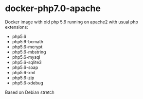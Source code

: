 # docker-php7.0-apache
Docker image with old php 5.6 running on apache2 with usual php extensions:

- php5.6
- php5.6-bcmath
- php5.6-mcrypt
- php5.6-mbstring
- php5.6-mysql
- php5.6-sqlite3
- php5.6-soap
- php5.6-xml
- php5.6-zip
- php5.6-xdebug

Based on Debian stretch

